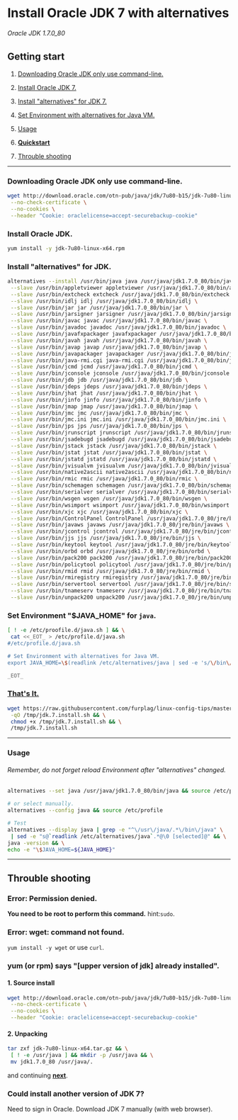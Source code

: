 # Install Oracle JDK 7 with alternatives
###### Oracle JDK 1.7.0_80

## Getting start

1. [Downloading Oracle JDK only use command-line.](#downloading-oracle-jdk-only-use-command-line)

2. [Install Oracle JDK 7.](#install-oracle-jdk)

3. [Install "alternatives" for JDK 7.](#install-alternatives-for-jdk)

4. [Set Environment with alternatives for Java VM.](#set-environment-java_home-for-java)

5. [Usage](#usage)

6. **[Quickstart](thats-it)**

7. [Throuble shooting](#throuble-shooting)

----

### Downloading Oracle JDK only use command-line.
```bash
wget http://download.oracle.com/otn-pub/java/jdk/7u80-b15/jdk-7u80-linux-x64.rpm \
 --no-check-certificate \
 --no-cookies \
 --header "Cookie: oraclelicense=accept-securebackup-cookie"
```

### Install Oracle JDK.
```bash
yum install -y jdk-7u80-linux-x64.rpm
```

### Install "alternatives" for JDK.
```bash
alternatives --install /usr/bin/java java /usr/java/jdk1.7.0_80/bin/java 170080 \
 --slave /usr/bin/appletviewer appletviewer /usr/java/jdk1.7.0_80/bin/appletviewer \
 --slave /usr/bin/extcheck extcheck /usr/java/jdk1.7.0_80/bin/extcheck \
 --slave /usr/bin/idlj idlj /usr/java/jdk1.7.0_80/bin/idlj \
 --slave /usr/bin/jar jar /usr/java/jdk1.7.0_80/bin/jar \
 --slave /usr/bin/jarsigner jarsigner /usr/java/jdk1.7.0_80/bin/jarsigner \
 --slave /usr/bin/javac javac /usr/java/jdk1.7.0_80/bin/javac \
 --slave /usr/bin/javadoc javadoc /usr/java/jdk1.7.0_80/bin/javadoc \
 --slave /usr/bin/javafxpackager javafxpackager /usr/java/jdk1.7.0_80/bin/javafxpackager \
 --slave /usr/bin/javah javah /usr/java/jdk1.7.0_80/bin/javah \
 --slave /usr/bin/javap javap /usr/java/jdk1.7.0_80/bin/javap \
 --slave /usr/bin/javapackager javapackager /usr/java/jdk1.7.0_80/bin/javapackager \
 --slave /usr/bin/java-rmi.cgi java-rmi.cgi /usr/java/jdk1.7.0_80/bin/java-rmi.cgi \
 --slave /usr/bin/jcmd jcmd /usr/java/jdk1.7.0_80/bin/jcmd \
 --slave /usr/bin/jconsole jconsole /usr/java/jdk1.7.0_80/bin/jconsole \
 --slave /usr/bin/jdb jdb /usr/java/jdk1.7.0_80/bin/jdb \
 --slave /usr/bin/jdeps jdeps /usr/java/jdk1.7.0_80/bin/jdeps \
 --slave /usr/bin/jhat jhat /usr/java/jdk1.7.0_80/bin/jhat \
 --slave /usr/bin/jinfo jinfo /usr/java/jdk1.7.0_80/bin/jinfo \
 --slave /usr/bin/jmap jmap /usr/java/jdk1.7.0_80/bin/jmap \
 --slave /usr/bin/jmc jmc /usr/java/jdk1.7.0_80/bin/jmc \
 --slave /usr/bin/jmc.ini jmc.ini /usr/java/jdk1.7.0_80/bin/jmc.ini \
 --slave /usr/bin/jps jps /usr/java/jdk1.7.0_80/bin/jps \
 --slave /usr/bin/jrunscript jrunscript /usr/java/jdk1.7.0_80/bin/jrunscript \
 --slave /usr/bin/jsadebugd jsadebugd /usr/java/jdk1.7.0_80/bin/jsadebugd \
 --slave /usr/bin/jstack jstack /usr/java/jdk1.7.0_80/bin/jstack \
 --slave /usr/bin/jstat jstat /usr/java/jdk1.7.0_80/bin/jstat \
 --slave /usr/bin/jstatd jstatd /usr/java/jdk1.7.0_80/bin/jstatd \
 --slave /usr/bin/jvisualvm jvisualvm /usr/java/jdk1.7.0_80/bin/jvisualvm \
 --slave /usr/bin/native2ascii native2ascii /usr/java/jdk1.7.0_80/bin/native2ascii \
 --slave /usr/bin/rmic rmic /usr/java/jdk1.7.0_80/bin/rmic \
 --slave /usr/bin/schemagen schemagen /usr/java/jdk1.7.0_80/bin/schemagen \
 --slave /usr/bin/serialver serialver /usr/java/jdk1.7.0_80/bin/serialver \
 --slave /usr/bin/wsgen wsgen /usr/java/jdk1.7.0_80/bin/wsgen \
 --slave /usr/bin/wsimport wsimport /usr/java/jdk1.7.0_80/bin/wsimport \
 --slave /usr/bin/xjc xjc /usr/java/jdk1.7.0_80/bin/xjc \
 --slave /usr/bin/ControlPanel ControlPanel /usr/java/jdk1.7.0_80/jre/bin/ControlPanel \
 --slave /usr/bin/javaws javaws /usr/java/jdk1.7.0_80/jre/bin/javaws \
 --slave /usr/bin/jcontrol jcontrol /usr/java/jdk1.7.0_80/jre/bin/jcontrol \
 --slave /usr/bin/jjs jjs /usr/java/jdk1.7.0_80/jre/bin/jjs \
 --slave /usr/bin/keytool keytool /usr/java/jdk1.7.0_80/jre/bin/keytool \
 --slave /usr/bin/orbd orbd /usr/java/jdk1.7.0_80/jre/bin/orbd \
 --slave /usr/bin/pack200 pack200 /usr/java/jdk1.7.0_80/jre/bin/pack200 \
 --slave /usr/bin/policytool policytool /usr/java/jdk1.7.0_80/jre/bin/policytool \
 --slave /usr/bin/rmid rmid /usr/java/jdk1.7.0_80/jre/bin/rmid \
 --slave /usr/bin/rmiregistry rmiregistry /usr/java/jdk1.7.0_80/jre/bin/rmiregistry \
 --slave /usr/bin/servertool servertool /usr/java/jdk1.7.0_80/jre/bin/servertool \
 --slave /usr/bin/tnameserv tnameserv /usr/java/jdk1.7.0_80/jre/bin/tnameserv \
 --slave /usr/bin/unpack200 unpack200 /usr/java/jdk1.7.0_80/jre/bin/unpack200
```

### Set Environment "$JAVA_HOME" for `java`.
```bash
[ ! -e /etc/proofile.d/java.sh ] && \
 cat <<_EOT_ > /etc/profile.d/java.sh
#/etc/profile.d/java.sh

# Set Environment with alternatives for Java VM.
export JAVA_HOME=\$(readlink /etc/alternatives/java | sed -e 's/\/bin\/java//g')

_EOT_
```
### [That's It.](jdk.7.install.sh)
```bash
wget https://raw.githubusercontent.com/furplag/linux-config-tips/master/rhel/java/jdk.7.install.sh \
 -qO /tmp/jdk.7.install.sh && \
 chmod +x /tmp/jdk.7.install.sh && \
 /tmp/jdk.7.install.sh
```
---

### Usage
###### Remember, do not forget reload Environment after "alternatives" changed.
```bash
alternatives --set java /usr/java/jdk1.7.0_80/bin/java && source /etc/profile

# or select manually.
alternatives --config java && source /etc/profile

# Test
alternatives --display java | grep -e "^\/usr\/java/.*\/bin\/java" \
 | sed -e "s@`readlink /etc/alternatives/java`.*@\0 [selected]@" && \
java -version && \
echo -e "\$JAVA_HOME=${JAVA_HOME}"
```
---

## Throuble shooting

### Error: Permission denied.
**You need to be root to perform this command.** hint:`sudo`.

### Error: wget: command not found.
`yum install -y wget` or use `curl`.

### yum (or rpm) says "[upper version of jdk] already installed".
#### 1. Source install
```bash
wget http://download.oracle.com/otn-pub/java/jdk/7u80-b15/jdk-7u80-linux-x64.tar.gz \
 --no-check-certificate \
 --no-cookies \
 --header "Cookie: oraclelicense=accept-securebackup-cookie"
```
#### 2. Unpacking
```bash
tar zxf jdk-7u80-linux-x64.tar.gz && \
 [ ! -e /usr/java ] && mkdir -p /usr/java && \
 mv jdk1.7.0_80 /usr/java/.
```
and continuing **[next](#install-alternatives-for-jdk)**.

### Could install another version of JDK 7?
Need to sign in Oracle. Download JDK 7 manually (with web browser).
